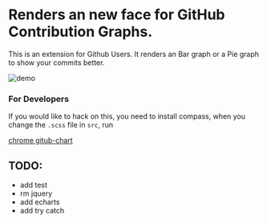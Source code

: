 # Renders an new face for GitHub Contribution Graphs.

This is an extension for Github Users.
It renders an Bar graph or a Pie graph to show your commits better.

![demo](http://static-file-pdd.oss-cn-hangzhou.aliyuncs.com/image/4-3.png)

### For Developers

If you would like to hack on this, you need to install compass, when you change the ```.scss``` file in ```src```, run 

[chrome gitub-chart](https://chrome.google.com/webstore/detail/github-chart/apaldppjjcjgjddfobajdclccgkbkkje)

## TODO:

* add test
* rm jquery
* add echarts
* add try catch
